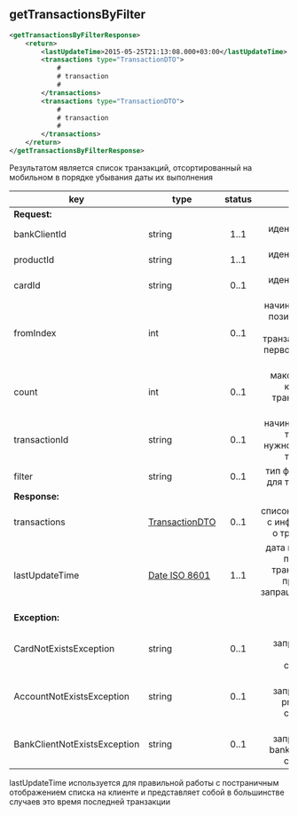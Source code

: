 ## getTransactionsByFilter

```xml
<getTransactionsByFilterResponse>
    <return>
        <lastUpdateTime>2015-05-25T21:13:08.000+03:00</lastUpdateTime>
        <transactions type="TransactionDTO">
            #
            # transaction
            #
        </transactions>
        <transactions type="TransactionDTO">
            #
            # transaction
            #
        </transactions>
    </return>
</getTransactionsByFilterResponse>
```

Результатом является список транзакций, отсортированный на мобильном в порядке убывания даты их выполнения

key | type | status | comment
--- | ---- | :----: | ---:
**Request:** | | |
bankClientId | string | 1..1 | идентификатор клиента
productId | string | 1..1 | идентификатор продукта
cardId | string | 0..1 | идентификатор карты
fromIndex | int | 0..1 | начиная с какой позиции нужно передать транзакции (при первом запросе - 0)
count | int | 0..1 | максимальное количество транзакций на странице
transactionId | string | 0..1 | начиная с какой транзакции нужно передать транзакции
filter | string | 0..1 | тип фильтрации для транзакций
**Response:** | | |
transactions | [TransactionDTO](#transactiondto) | 0..1 | список объектов с информацией о транзакциях
lastUpdateTime | [Date ISO 8601](https://ru.wikipedia.org/wiki/ISO_8601) | 1..1 | дата последней по времени транзакции по продукту из запрашиваемого периода
**Exception:** | | |
CardNotExistsException | string | 0..1 | карта с запрошенным cardId не существует
AccountNotExistsException | string | 0..1 | счет с запрошенным productId не существует
BankClientNotExistsException | string | 0..1 | клиент с запрошенным bankClientId не существует

<aside class="warning">lastUpdateTime используется для правильной работы с постраничным отображением списка на клиенте и представляет собой в большинстве случаев это время последней транзакции</aside>

